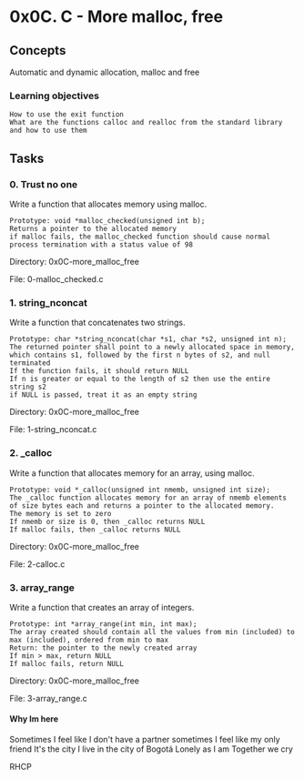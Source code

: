 # 0x0C. C - More malloc, free
## Concepts
Automatic and dynamic allocation, malloc and free
### Learning objectives

    How to use the exit function
    What are the functions calloc and realloc from the standard library and how to use them
## Tasks
### 0. Trust no one 
Write a function that allocates memory using malloc.

    Prototype: void *malloc_checked(unsigned int b);
    Returns a pointer to the allocated memory
    if malloc fails, the malloc_checked function should cause normal process termination with a status value of 98

Directory: 0x0C-more_malloc_free

File: 0-malloc_checked.c

### 1. string_nconcat 
Write a function that concatenates two strings.

    Prototype: char *string_nconcat(char *s1, char *s2, unsigned int n);
    The returned pointer shall point to a newly allocated space in memory, which contains s1, followed by the first n bytes of s2, and null terminated
    If the function fails, it should return NULL
    If n is greater or equal to the length of s2 then use the entire string s2
    if NULL is passed, treat it as an empty string

Directory: 0x0C-more_malloc_free

File: 1-string_nconcat.c

### 2. _calloc 
Write a function that allocates memory for an array, using malloc.

    Prototype: void *_calloc(unsigned int nmemb, unsigned int size);
    The _calloc function allocates memory for an array of nmemb elements of size bytes each and returns a pointer to the allocated memory.
    The memory is set to zero
    If nmemb or size is 0, then _calloc returns NULL
    If malloc fails, then _calloc returns NULL

Directory: 0x0C-more_malloc_free

File: 2-calloc.c

### 3. array_range 
Write a function that creates an array of integers.

    Prototype: int *array_range(int min, int max);
    The array created should contain all the values from min (included) to max (included), ordered from min to max
    Return: the pointer to the newly created array
    If min > max, return NULL
    If malloc fails, return NULL

Directory: 0x0C-more_malloc_free

File: 3-array_range.c

#### Why Im here
Sometimes I feel like I don't have a partner
sometimes I feel like my only friend
It's the city I live in
the city of Bogotá
Lonely as I am
Together we cry



RHCP
